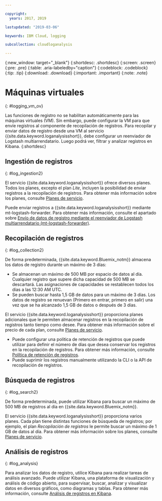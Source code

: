 ```yaml
---

copyright:
  years: 2017, 2019

lastupdated: "2019-03-06"

keywords: IBM Cloud, logging

subcollection: cloudloganalysis

---
```


{:new_window: target="_blank"}
{:shortdesc: .shortdesc}
{:screen: .screen}
{:pre: .pre}
{:table: .aria-labeledby="caption"}
{:codeblock: .codeblock}
{:tip: .tip}
{:download: .download}
{:important: .important}
{:note: .note}

# Máquinas virtuales
{: #logging_vm_ov}

Las funciones de registro no se habilitan automáticamente para las máquinas virtuales (VM). Sin embargo, puede configurar la VM para que envíe registros al componente de recopilación de registros. Para recopilar y enviar datos de registro desde una VM al servicio {{site.data.keyword.loganalysisshort}}, debe configurar un reenviador de Logstash multiarrendatario. Luego podrá ver, filtrar y analizar registros en Kibana.
{:shortdesc}


## Ingestión de registros
{: #log_ingestion2}

El servicio {{site.data.keyword.loganalysisshort}} ofrece diversos planes. Todos los planes, excepto el plan *Lite*, incluyen la posibilidad de enviar registros a la recopilación de registros. Para obtener más información sobre los planes, consulte [Planes de servicio](/docs/services/CloudLogAnalysis/log_analysis_ov.html#plans).

Puede enviar registros a {{site.data.keyword.loganalysisshort}} mediante mt-logstash-forwarder. Para obtener más información, consulte el apartado sobre [Envío de datos de registro mediante el reenviador de Logstash multiarrendatario (mt-logstash-forwarder)](/docs/services/CloudLogAnalysis/how-to/send-data/send_data_mt.html#send_data_mt).


## Recopilación de registros
{: #log_collection2}

De forma predeterminada, {{site.data.keyword.Bluemix_notm}} almacena los datos de registro durante un máximo de 3 días:   

* Se almacenan un máximo de 500 MB por espacio de datos al día. Cualquier registro que supere dicha capacidad de 500 MB se descartará. Las asignaciones de capacidades se restablecen todos los días a las 12:30 AM UTC.
* Se pueden buscar hasta 1,5 GB de datos para un máximo de 3 días. Los datos de registro se renuevan (Primero en entrar, primero en salir) una vez que se ha alcanzado 1,5 GB de datos o después de 3 días.

El servicio {{site.data.keyword.loganalysisshort}} proporciona planes adicionales que le permiten almacenar registros en la recopilación de registros tanto tiempo como desee. Para obtener más información sobre el precio de cada plan, consulte [Planes de servicio](/docs/services/CloudLogAnalysis/log_analysis_ov.html#plans).

* Puede configurar una política de retención de registros que puede utilizar para definir el número de días que desea conservar los registros en la recopilación de registros. Para obtener más información, consulte [Política de retención de registros](/docs/services/CloudLogAnalysis/manage_logs.html#log_retention_policy).
* Puede suprimir los registros manualmente utilizando la CLI o la API de recopilación de registros.


## Búsqueda de registros
{: #log_search2}

De forma predeterminada, puede utilizar Kibana para buscar un máximo de 500 MB de registros al día en {{site.data.keyword.Bluemix_notm}}. 

El servicio {{site.data.keyword.loganalysisshort}} proporciona varios planes. Cada plan tiene distintas funciones de búsqueda de registros; por ejemplo, el plan *Recopilación de registros* le permite buscar un máximo de 1 GB de datos al día. Para obtener más información sobre los planes, consulte [Planes de servicio](/docs/services/CloudLogAnalysis/log_analysis_ov.html#plans).


## Análisis de registros
{: #log_analysis}

Para analizar los datos de registro, utilice Kibana para realizar tareas de análisis avanzado. Puede utilizar Kibana, una plataforma de visualización y análisis de código abierto, para supervisar, buscar, analizar y visualizar datos en diversos gráficos, como diagramas y tablas. Para obtener más información, consulte [Análisis de registros en Kibana](/docs/services/CloudLogAnalysis/kibana/analyzing_logs_Kibana.html#analyzing_logs_Kibana).
